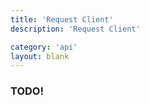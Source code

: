 ```yaml
---
title: 'Request Client'
description: 'Request Client'

category: 'api'
layout: blank
---
```


### TODO!